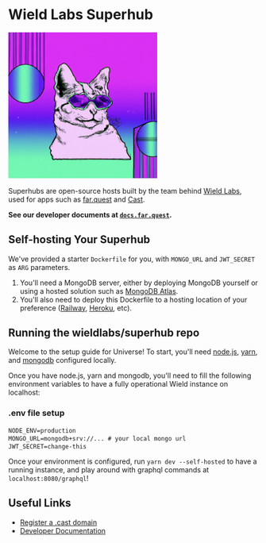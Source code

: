 # Wield Labs Superhub

<img src="./.misc/header.png" width="300" />

Superhubs are open-source hosts built by the team behind
[Wield Labs](https://wield.xyz), used for apps such as
[far.quest](https://far.quest) and [Cast](https://far.quest/cast).

**See our developer documents at [`docs.far.quest`](https://docs.far.quest).**

## Self-hosting Your Superhub

We've provided a starter `Dockerfile` for you, with `MONGO_URL` and `JWT_SECRET`
as `ARG` parameters.

1. You'll need a MongoDB server, either by deploying MongoDB yourself or using a
   hosted solution such as [MongoDB Atlas](https://www.mongodb.com/cloud/atlas).
2. You'll also need to deploy this Dockerfile to a hosting location of your
   preference ([Railway](https://railway.app),
   [Heroku](https://www.heroku.com/), etc).

## Running the wieldlabs/superhub repo

Welcome to the setup guide for Universe! To start, you'll need
[node.js](https://github.com/nvm-sh/nvm),
[yarn](https://classic.yarnpkg.com/lang/en/docs/install/#mac-stable), and
[mongodb](https://www.mongodb.com/docs/manual/tutorial/install-mongodb-on-os-x/)
configured locally.

Once you have node.js, yarn and mongodb, you'll need to fill the following
environment variables to have a fully operational Wield instance on localhost:

### .env file setup

```
NODE_ENV=production
MONGO_URL=mongodb+srv://... # your local mongo url
JWT_SECRET=change-this
```

Once your environment is configured, run `yarn dev --self-hosted` to have a
running instance, and play around with graphql commands at
`localhost:8080/graphql`!

## Useful Links

- [Register a .cast domain](https://wield.xyz)
- [Developer Documentation](https://docs.far.quest)
